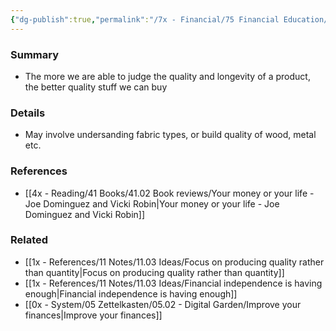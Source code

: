 ```yaml
---
{"dg-publish":true,"permalink":"/7x - Financial/75 Financial Education/75.01 Financial Notes/Become an expert materialist to judge product quality and save money/","title":"Become an expert materialist to judge product quality and save money","noteIcon":""}
---
```



### Summary
- The more we are able to judge the quality and longevity of a product, the better quality stuff we can buy

### Details
- May involve undersanding fabric types, or build quality of wood, metal etc.

### References
- [[4x - Reading/41 Books/41.02 Book reviews/Your money or your life - Joe Dominguez and Vicki Robin\|Your money or your life - Joe Dominguez and Vicki Robin]]

### Related
- [[1x - References/11 Notes/11.03 Ideas/Focus on producing quality rather than quantity\|Focus on producing quality rather than quantity]]
- [[1x - References/11 Notes/11.03 Ideas/Financial independence is having enough\|Financial independence is having enough]]
- [[0x - System/05 Zettelkasten/05.02 - Digital Garden/Improve your finances\|Improve your finances]]
